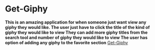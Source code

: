 # Get-Giphy
**This is an amazing application for when someone just want view any giphy they would like.
The user just have to click the title of the kind of giphy they would like to view
They can add more giphy titles from the search tool and number of giphy they would like to view
The user has option of adding any giphy to the favorite section**
[Get-Giphy](https://mgikanga.github.io/Get-Giphy/)
